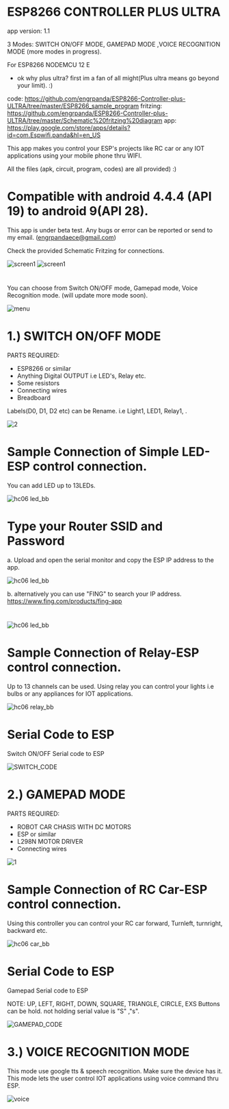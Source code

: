 # ESP8266 CONTROLLER PLUS ULTRA
app version: 1.1


3 Modes: SWITCH ON/OFF MODE, GAMEPAD MODE ,VOICE RECOGNITION MODE (more modes in progress).


For ESP8266 NODEMCU 12 E

- ok why plus ultra? first im a fan of all might(Plus ultra means go beyond your limit). :) 

code: https://github.com/engrpanda/ESP8266-Controller-plus-ULTRA/tree/master/ESP8266_sample_program
fritzing: https://github.com/engrpanda/ESP8266-Controller-plus-ULTRA/tree/master/Schematic%20fritzing%20diagram
app: https://play.google.com/store/apps/details?id=com.Espwifi.panda&hl=en_US



This app makes you control your ESP's projects like RC car or any IOT applications using your mobile phone thru WIFI.

All the files (apk, circuit, program, codes) are all provided) :)



# Compatible with android 4.4.4 (API 19) to android 9(API 28). 

This app is under beta test.  Any bugs or error can be reported or send to my email. (engrpandaece@gmail.com) 


Check the provided Schematic Fritzing for connections. 

![screen1](https://github.com/engrpanda/ESP8266-Controller-plus-ULTRA/blob/master/APP%20PICS/plus_ultra.jpg)
![screen1](https://github.com/engrpanda/ESP8266-Controller-plus-ULTRA/blob/master/APP%20PICS/1.jpg)
#
You can choose from Switch ON/OFF mode, Gamepad mode, Voice Recognition mode. (will update more mode soon).

![menu](https://github.com/engrpanda/ESP8266-Controller-plus-ULTRA/blob/master/APP%20PICS/2.jpg)


#
# 1.) SWITCH ON/OFF MODE
PARTS REQUIRED: 
- ESP8266 or similar
- Anything Digital OUTPUT i.e LED's, Relay etc.
- Some resistors
- Connecting wires
- Breadboard

Labels(D0, D1, D2 etc) can be Rename. i.e Light1, LED1, Relay1, .


![2](https://github.com/engrpanda/ESP8266-Controller-plus-ULTRA/blob/master/APP%20PICS/3.jpg)

#
# Sample Connection of Simple LED-ESP control connection. 

You can add LED up to 13LEDs.


![hc06 led_bb](https://github.com/engrpanda/ESP8266-Controller-plus-ULTRA/blob/master/Schematic%20fritzing%20diagram/esp1.jpg)

# Type your Router SSID and Password
a. Upload and open the serial monitor and copy the ESP IP address to the app.

![hc06 led_bb](https://github.com/engrpanda/ESP8266-Controller-plus-ULTRA/blob/master/APP%20PICS/esp.png)

b. alternatively you can use "FING" to search your IP address.
https://www.fing.com/products/fing-app


#
![hc06 led_bb](https://github.com/engrpanda/ESP8266-Controller-plus-ULTRA/blob/master/APP%20PICS/esp1.png)



# Sample Connection of Relay-ESP control connection. 

Up to 13 channels can be used. Using relay you can control your lights i.e bulbs or any appliances for IOT applications.

![hc06 relay_bb](https://github.com/engrpanda/ESP8266-Controller-plus-ULTRA/blob/master/Schematic%20fritzing%20diagram/esp2.jpg)



#
# Serial Code to ESP

 Switch ON/OFF Serial code to ESP
 
![SWITCH_CODE](https://github.com/engrpanda/ESP8266-Controller-plus-ULTRA/blob/master/APP%20PICS/SWITCH_CODE.png)

#
# 2.) GAMEPAD MODE
PARTS REQUIRED: 
- ROBOT CAR CHASIS WITH DC MOTORS
- ESP or similar
- L298N MOTOR DRIVER
- Connecting wires

![1](https://github.com/engrpanda/ESP8266-Controller-plus-ULTRA/blob/master/APP%20PICS/4.jpg)

#
# Sample Connection of RC Car-ESP control connection. 

Using this controller you can control your RC car forward, Turnleft, turnright, backward etc. 


![hc06 car_bb](https://github.com/engrpanda/ESP8266-Controller-plus-ULTRA/blob/master/Schematic%20fritzing%20diagram/esp3.jpg)


#
# Serial Code to ESP

 Gamepad Serial code to ESP
 
 NOTE: UP, LEFT, RIGHT, DOWN, SQUARE, TRIANGLE, CIRCLE, EXS Buttons can be hold. not holding serial value is "S" ,"s".

![GAMEPAD_CODE](https://github.com/engrpanda/ESP8266-Controller-plus-ULTRA/blob/master/APP%20PICS/GAMEPAD_CODE.png)


#
# 3.) VOICE RECOGNITION MODE

This mode use google tts & speech recognition. Make sure the device has it. This mode lets the user control IOT applications using voice command thru ESP.

![voice](https://github.com/engrpanda/ESP8266-Controller-plus-ULTRA/blob/master/APP%20PICS/5.jpg)



